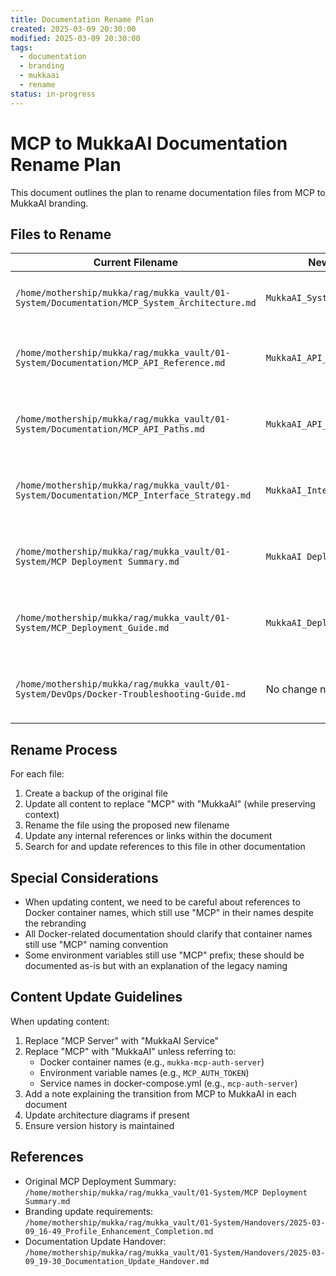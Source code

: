 ```yaml
---
title: Documentation Rename Plan
created: 2025-03-09 20:30:00
modified: 2025-03-09 20:30:00
tags:
  - documentation
  - branding
  - mukkaai
  - rename
status: in-progress
---
```


# MCP to MukkaAI Documentation Rename Plan

This document outlines the plan to rename documentation files from MCP to MukkaAI branding.

## Files to Rename

| Current Filename | New Filename | Status |
|------------------|--------------|--------|
| `/home/mothership/mukka/rag/mukka_vault/01-System/Documentation/MCP_System_Architecture.md` | `MukkaAI_System_Architecture.md` | Content Updated, Filename Pending |
| `/home/mothership/mukka/rag/mukka_vault/01-System/Documentation/MCP_API_Reference.md` | `MukkaAI_API_Reference.md` | Content Update Needed, Filename Pending |
| `/home/mothership/mukka/rag/mukka_vault/01-System/Documentation/MCP_API_Paths.md` | `MukkaAI_API_Paths.md` | Content Update Needed, Filename Pending |
| `/home/mothership/mukka/rag/mukka_vault/01-System/Documentation/MCP_Interface_Strategy.md` | `MukkaAI_Interface_Strategy.md` | Content Update Needed, Filename Pending |
| `/home/mothership/mukka/rag/mukka_vault/01-System/MCP Deployment Summary.md` | `MukkaAI Deployment Summary.md` | Content Update Needed, Filename Pending |
| `/home/mothership/mukka/rag/mukka_vault/01-System/MCP_Deployment_Guide.md` | `MukkaAI_Deployment_Guide.md` | Content Update Needed, Filename Pending |
| `/home/mothership/mukka/rag/mukka_vault/01-System/DevOps/Docker-Troubleshooting-Guide.md` | No change needed | Content Update Needed (References to MCP) |

## Rename Process

For each file:
1. Create a backup of the original file
2. Update all content to replace "MCP" with "MukkaAI" (while preserving context)
3. Rename the file using the proposed new filename
4. Update any internal references or links within the document
5. Search for and update references to this file in other documentation

## Special Considerations

- When updating content, we need to be careful about references to Docker container names, which still use "MCP" in their names despite the rebranding
- All Docker-related documentation should clarify that container names still use "MCP" naming convention
- Some environment variables still use "MCP" prefix; these should be documented as-is but with an explanation of the legacy naming

## Content Update Guidelines

When updating content:
1. Replace "MCP Server" with "MukkaAI Service"
2. Replace "MCP" with "MukkaAI" unless referring to:
   - Docker container names (e.g., `mukka-mcp-auth-server`)
   - Environment variable names (e.g., `MCP_AUTH_TOKEN`)
   - Service names in docker-compose.yml (e.g., `mcp-auth-server`)
3. Add a note explaining the transition from MCP to MukkaAI in each document
4. Update architecture diagrams if present
5. Ensure version history is maintained

## References

- Original MCP Deployment Summary: `/home/mothership/mukka/rag/mukka_vault/01-System/MCP Deployment Summary.md`
- Branding update requirements: `/home/mothership/mukka/rag/mukka_vault/01-System/Handovers/2025-03-09_16-49_Profile_Enhancement_Completion.md`
- Documentation Update Handover: `/home/mothership/mukka/rag/mukka_vault/01-System/Handovers/2025-03-09_19-30_Documentation_Update_Handover.md`
